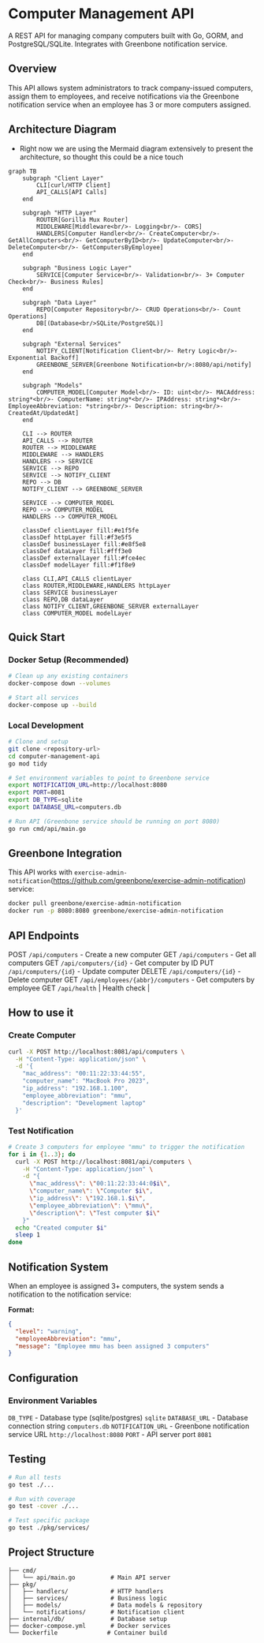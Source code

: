 # Computer Management API

A REST API for managing company computers built with Go, GORM, and PostgreSQL/SQLite. Integrates with Greenbone notification service.

## Overview

This API allows system administrators to track company-issued computers, assign them to employees, and receive notifications via the Greenbone notification service when an employee has 3 or more computers assigned.

## Architecture Diagram

- Right now we are using the Mermaid diagram extensively to present the architecture, so thought this could be a nice touch

```mermaid
graph TB
    subgraph "Client Layer"
        CLI[curl/HTTP Client]
        API_CALLS[API Calls]
    end

    subgraph "HTTP Layer"
        ROUTER[Gorilla Mux Router]
        MIDDLEWARE[Middleware<br/>- Logging<br/>- CORS]
        HANDLERS[Computer Handler<br/>- CreateComputer<br/>- GetAllComputers<br/>- GetComputerByID<br/>- UpdateComputer<br/>- DeleteComputer<br/>- GetComputersByEmployee]
    end

    subgraph "Business Logic Layer"
        SERVICE[Computer Service<br/>- Validation<br/>- 3+ Computer Check<br/>- Business Rules]
    end

    subgraph "Data Layer"
        REPO[Computer Repository<br/>- CRUD Operations<br/>- Count Operations]
        DB[(Database<br/>SQLite/PostgreSQL)]
    end

    subgraph "External Services"
        NOTIFY_CLIENT[Notification Client<br/>- Retry Logic<br/>- Exponential Backoff]
        GREENBONE_SERVER[Greenbone Notification<br/>:8080/api/notify]
    end

    subgraph "Models"
        COMPUTER_MODEL[Computer Model<br/>- ID: uint<br/>- MACAddress: string*<br/>- ComputerName: string*<br/>- IPAddress: string*<br/>- EmployeeAbbreviation: *string<br/>- Description: string<br/>- CreatedAt/UpdatedAt]
    end

    CLI --> ROUTER
    API_CALLS --> ROUTER
    ROUTER --> MIDDLEWARE
    MIDDLEWARE --> HANDLERS
    HANDLERS --> SERVICE
    SERVICE --> REPO
    SERVICE --> NOTIFY_CLIENT
    REPO --> DB
    NOTIFY_CLIENT --> GREENBONE_SERVER
    
    SERVICE --> COMPUTER_MODEL
    REPO --> COMPUTER_MODEL
    HANDLERS --> COMPUTER_MODEL

    classDef clientLayer fill:#e1f5fe
    classDef httpLayer fill:#f3e5f5
    classDef businessLayer fill:#e8f5e8
    classDef dataLayer fill:#fff3e0
    classDef externalLayer fill:#fce4ec
    classDef modelLayer fill:#f1f8e9

    class CLI,API_CALLS clientLayer
    class ROUTER,MIDDLEWARE,HANDLERS httpLayer
    class SERVICE businessLayer
    class REPO,DB dataLayer
    class NOTIFY_CLIENT,GREENBONE_SERVER externalLayer
    class COMPUTER_MODEL modelLayer
```

## Quick Start

### Docker Setup (Recommended)
```bash
# Clean up any existing containers
docker-compose down --volumes

# Start all services
docker-compose up --build
```

### Local Development
```bash
# Clone and setup
git clone <repository-url>
cd computer-management-api
go mod tidy

# Set environment variables to point to Greenbone service
export NOTIFICATION_URL=http://localhost:8080
export PORT=8081
export DB_TYPE=sqlite
export DATABASE_URL=computers.db

# Run API (Greenbone service should be running on port 8080)
go run cmd/api/main.go
```

## Greenbone Integration

This API works with `exercise-admin-notification`(https://github.com/greenbone/exercise-admin-notification) service:

```bash
docker pull greenbone/exercise-admin-notification
docker run -p 8080:8080 greenbone/exercise-admin-notification
```

## API Endpoints

POST  `/api/computers` - Create a new computer
GET `/api/computers` - Get all computers
GET `/api/computers/{id}` - Get computer by ID
PUT `/api/computers/{id}` - Update computer
DELETE `/api/computers/{id}` - Delete computer
GET `/api/employees/{abbr}/computers` - Get computers by employee
GET `/api/health` | Health check |

## How to use it

### Create Computer
```bash
curl -X POST http://localhost:8081/api/computers \
  -H "Content-Type: application/json" \
  -d '{
    "mac_address": "00:11:22:33:44:55",
    "computer_name": "MacBook Pro 2023",
    "ip_address": "192.168.1.100",
    "employee_abbreviation": "mmu",
    "description": "Development laptop"
  }'
```

### Test Notification
```bash
# Create 3 computers for employee "mmu" to trigger the notification
for i in {1..3}; do
  curl -X POST http://localhost:8081/api/computers \
    -H "Content-Type: application/json" \
    -d "{
      \"mac_address\": \"00:11:22:33:44:0$i\",
      \"computer_name\": \"Computer $i\",
      \"ip_address\": \"192.168.1.$i\",
      \"employee_abbreviation\": \"mmu\",
      \"description\": \"Test computer $i\"
    }"
  echo "Created computer $i"
  sleep 1
done
```

## Notification System

When an employee is assigned 3+ computers, the system sends a notification to the notification service:

**Format:**
```json
{
  "level": "warning",
  "employeeAbbreviation": "mmu",
  "message": "Employee mmu has been assigned 3 computers"
}
```

## Configuration

### Environment Variables

`DB_TYPE` - Database type (sqlite/postgres) `sqlite`
`DATABASE_URL` - Database connection string `computers.db`
`NOTIFICATION_URL` - Greenbone notification service URL `http://localhost:8080`
`PORT` - API server port `8081`

## Testing

```bash
# Run all tests
go test ./...

# Run with coverage
go test -cover ./...

# Test specific package
go test ./pkg/services/
```

## Project Structure

```
├── cmd/
│   └── api/main.go          # Main API server
├── pkg/
│   ├── handlers/            # HTTP handlers
│   ├── services/            # Business logic
│   ├── models/              # Data models & repository
│   └── notifications/       # Notification client
├── internal/db/             # Database setup
├── docker-compose.yml       # Docker services
└── Dockerfile              # Container build
```